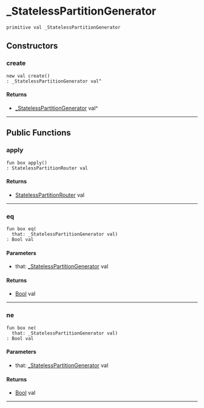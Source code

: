 # _StatelessPartitionGenerator

```pony
primitive val _StatelessPartitionGenerator
```

## Constructors

### create

```pony
new val create()
: _StatelessPartitionGenerator val^
```

#### Returns

* [_StatelessPartitionGenerator](wallaroo-core-topology-_StatelessPartitionGenerator) val^

---

## Public Functions

### apply

```pony
fun box apply()
: StatelessPartitionRouter val
```

#### Returns

* [StatelessPartitionRouter](wallaroo-core-topology-StatelessPartitionRouter) val

---

### eq

```pony
fun box eq(
  that: _StatelessPartitionGenerator val)
: Bool val
```
#### Parameters

*   that: [_StatelessPartitionGenerator](wallaroo-core-topology-_StatelessPartitionGenerator) val

#### Returns

* [Bool](builtin-Bool) val

---

### ne

```pony
fun box ne(
  that: _StatelessPartitionGenerator val)
: Bool val
```
#### Parameters

*   that: [_StatelessPartitionGenerator](wallaroo-core-topology-_StatelessPartitionGenerator) val

#### Returns

* [Bool](builtin-Bool) val

---

